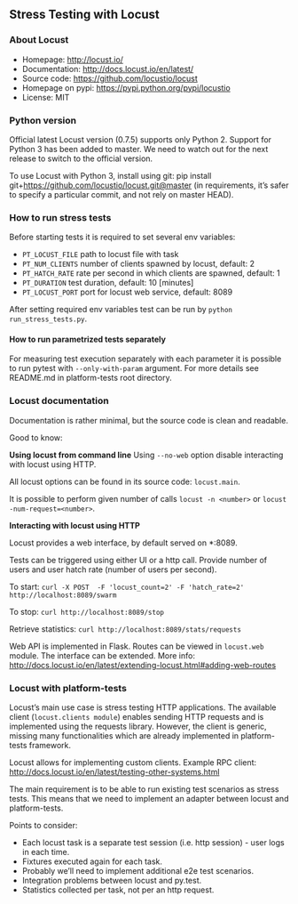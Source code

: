## Stress Testing with Locust

### About Locust

* Homepage: http://locust.io/
* Documentation: http://docs.locust.io/en/latest/
* Source code: https://github.com/locustio/locust
* Homepage on pypi: https://pypi.python.org/pypi/locustio
* License: MIT

### Python version

Official latest Locust version (0.7.5) supports only Python 2. Support
for Python 3 has been added to master. We need to watch out for the next
release to switch to the official version.

To use Locust with Python 3, install using git:
pip install git+https://github.com/locustio/locust.git@master
(in requirements, it’s safer to specify a particular commit, and not rely on master HEAD).

### How to run stress tests

Before starting tests it is required to set several env variables:

- `PT_LOCUST_FILE` path to locust file with task
- `PT_NUM_CLIENTS` number of clients spawned by locust, default: 2
- `PT_HATCH_RATE` rate per second in which clients are spawned, default: 1
- `PT_DURATION` test duration, default: 10 [minutes]
- `PT_LOCUST_PORT` port for locust web service, default: 8089

After setting required env variables test can be run by `python run_stress_tests.py`.

#### How to run parametrized tests separately

For measuring test execution separately with each parameter it is possible to run pytest with `--only-with-param` argument. For more details see README.md in platform-tests root directory.

### Locust documentation 

Documentation is rather minimal, but the source code is clean and
readable.

Good to know:

**Using locust from command line**
Using `--no-web` option disable interacting with locust using HTTP.

All locust options can be found in its source code: `locust.main`.

It is possible to perform given number of calls `locust -n <number>` or `locust -num-request=<number>`. 

**Interacting with locust using HTTP**

Locust provides a web interface, by default served on *:8089.

Tests can be triggered using either UI or a http call.
Provide number of users and user hatch rate (number of users per second).

To start:
```curl -X POST  -F 'locust_count=2' -F 'hatch_rate=2' http://localhost:8089/swarm```

To stop:
```curl http://localhost:8089/stop```

Retrieve statistics:
```curl http://localhost:8089/stats/requests```

Web API is implemented in Flask. Routes can be viewed in `locust.web` module.
The interface can be extended. More info: http://docs.locust.io/en/latest/extending-locust.html#adding-web-routes


### Locust with platform-tests

Locust’s main use case is stress testing HTTP applications. The
available client (`locust.clients module`) enables sending HTTP requests
and is implemented using the requests library. However, the client is
generic, missing many functionalities which are already implemented in
platform-tests framework.

Locust allows for implementing custom clients.
Example RPC client: http://docs.locust.io/en/latest/testing-other-systems.html

The main requirement is to be able to run existing test scenarios
as stress tests. This means that we need to implement an adapter between
locust and platform-tests.

Points to consider:

* Each locust task is a separate test session (i.e. http session) - user logs in each time.
* Fixtures executed again for each task.
* Probably we’ll need to implement additional e2e test scenarios.
* Integration problems between locust and py.test.
* Statistics collected per task, not per an http request.
